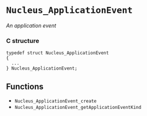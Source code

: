 # `Nucleus_ApplicationEvent`
*An application event*

### C structure
```
typedef struct Nucleus_ApplicationEvent
{ 
  ...
} Nucleus_ApplicationEvent;
```

## Functions
- `Nucleus_ApplicationEvent_create`
- `Nucleus_ApplicationEvent_getApplicationEventKind`
